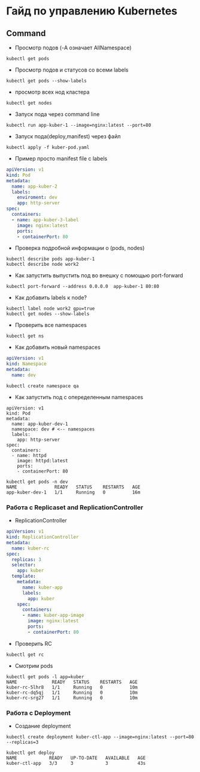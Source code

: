 # Гайд по управлению Kubernetes

## Command 
- Просмотр подов (-A означает AllNamespace)
```
kubectl get pods
```
- Просмотр подов и статусов со всеми labels
```
kubectl get pods --show-labels
```

- просмотр всех нод кластера
```
kubectl get nodes
```
- Запуск пода через command line
```
kubectl run app-kuber-1 --image=nginx:latest --port=80
```
- Запуск пода(deploy,manifest) через файл
```
kubectl apply -f kuber-pod.yaml
```
- Пример просто manifest file c labels
```yaml
apiVersion: v1
kind: Pod
metadata:
  name: app-kuber-2
  labels:
    enviroment: dev
    app: http-server
spec:
  containers:
  - name: app-kuber-3-label
    image: nginx:latest
    ports:
    - containerPort: 80
```
- Проверка подробной информации о (pods, nodes)
```
kubectl describe pods app-kuber-1
kubectl describe node work2
```
- Как запустить выпустить под во внешку с помощью port-forward
```
kubectl port-forward --address 0.0.0.0  app-kuber-1 80:80
```
- Как добавить labels к node?
```
kubectl label node work2 gpu=true
kubectl get nodes --show-labels
```
- Проверить все namespaces
```
kubectl get ns
```
- Как добавить новый namespaces
```yaml
apiVersion: v1
kind: Namespace
metadata:
  name: dev
```
```
kubectl create namespace qa
```
- Как запустить под с опеределенным namespaces
```
apiVersion: v1
kind: Pod
metadata:
  name: app-kuber-dev-1
  namespace: dev # <-- namespaces
  labels:
    app: http-server
spec:
  containers:
  - name: httpd
    image: httpd:latest
    ports:
    - containerPort: 80
```
```
kubectl get pods -n dev
NAME              READY   STATUS    RESTARTS   AGE
app-kuber-dev-1   1/1     Running   0          16m
```

### Работа с Replicaset and ReplicationController

- ReplicationController
```yaml
apiVersion: v1
kind: ReplicationController
metadata:
  name: kuber-rc
spec:
  replicas: 3
  selector:
    app: kuber
  template:
    metadata:
      name: kuber-app
      labels:
        app: kuber
    spec:
      containers:
      - name: kuber-app-image
        image: nginx:latest
        ports:
        - containerPort: 80
```
- Проверить RC
```
kubectl get rc
```
- Смотрим pods
```
kubectl get pods -l app=kuber
NAME             READY   STATUS    RESTARTS   AGE
kuber-rc-5lhr8   1/1     Running   0          10m
kuber-rc-dq5qj   1/1     Running   0          10m
kuber-rc-srg27   1/1     Running   0          10m
```

### Работа с Deployment
- Создание deployment
```
kubectl create deployment kuber-ctl-app --image=nginx:latest --port=80 --replicas=3
```
```
kubectl get deploy
NAME            READY   UP-TO-DATE   AVAILABLE   AGE
kuber-ctl-app   3/3     3            3           43s
```
